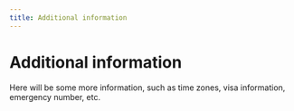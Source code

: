 ```yaml
---
title: Additional information
---
```


# Additional information

Here will be some more information, such as time zones, visa information, emergency number, etc.
